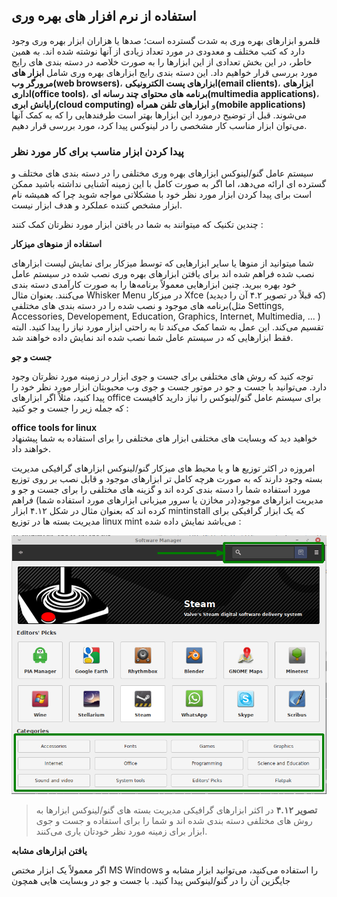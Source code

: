 ## استفاده از نرم افزار های بهره وری

قلمرو ابزارهای بهره وری به شدت گسترده است؛ صدها یا هزاران ابزار بهره وری وجود دارد که کتب مختلف و معدودی در مورد تعداد زیادی از آنها نوشته شده اند. به همین خاطر، در این بخش تعدادی از این ابزارها را به صورت خلاصه در دسته بندی های رایج مورد بررسی قرار خواهیم داد. این دسته بندی رایج ابزارهای بهره وری شامل **ابزار های مرورگر وب(web browsers)**، **ابزارهای پست الکترونیکی(email clients)**، **ابزارهای اداری(office tools)**، **برنامه های محتوای چند رسانه ای(multimedia applications)**، **رایانش ابری(cloud computing)** و **ابزارهای تلفن همراه(mobile applications)** می‌شوند. قبل از توضیح درمورد این ابزارها بهتر است طرفندهایی را که به کمک آنها می‌توان ابزار مناسب کار مشخصی را در لینوکس پیدا کرد، مورد بررسی قرار دهیم.

### پیدا کردن ابزار مناسب برای کار مورد نظر

سیستم عامل گنو/لینوکس ابزارهای بهره وری مختلفی را در دسته بندی های مختلف و گسترده ای ارائه می‌دهد، اما اگر به صورت کامل با این زمینه آشنایی نداشته باشید ممکن است برای پیدا کردن ابزار مورد نظر خود با مشکلاتی مواجه شوید چرا که همیشه نام ابزار مشخص کننده عملکرد و هدف ابزار نیست.

چندین تکنیک که میتوانند به شما در یافتن ابزار مورد نظرتان کمک کنند :

**استفاده از منوهای میزکار**

شما میتوانید از منوها یا سایر ابزارهایی که توسط میزکار برای نمایش لیست ابزارهای نصب شده فراهم شده اند برای یافتن ابزارهای بهره وری نصب شده در سیستم عامل خود بهره ببرید. چنین ابزارهایی معمولاً برنامه‌ها را به صورت کارآمدی دسته بندی می‌کنند. بعنوان مثال Whisker Menu در میزکار Xfce (که قبلاً در تصویر ۴.۲ آن را دیدید) برنامه های موجود و نصب شده را در دسته بندی های مختلفی(مثل Settings, Accessories, Developement, Education, Graphics, Internet, Multimedia, ... ) تقسیم می‌کند. این عمل به شما کمک می‌کند تا به راحتی ابزار مورد نیاز را پیدا کنید. البته فقط ابزارهایی که در سیستم عامل شما نصب شده اند نمایش داده خواهند شد.

**جست و جو**

توجه کنید که روش های مختلفی برای جست و جوی ابزار در زمینه مورد نظرتان وجود دارد. می‌توانید با جست و جو در موتور جست و جوی وب محبوبتان ابزار مورد نظر خود را پیدا کنید، مثلاً اگر ابزارهای office برای سیستم عامل گنو/لینوکس را نیاز دارید کافیست که جمله زیر را جست و جو کنید :
<div dir="ltr"><strong>office tools for linux</strong></div>
خواهید دید که وبسایت های مختلفی ابزار های مختلفی را برای استفاده به شما پیشنهاد خواهند داد.

امروزه در اکثر توزیع ها و یا محیط های میزکار گنو/لینوکس ابزارهای گرافیکی مدیریت بسته وجود دارند که به صورت هرچه کامل تر ابزارهای موجود و قابل نصب بر روی توزیع مورد استفاده شما را دسته بندی کرده اند و گزینه های مختلفی را برای جست و جو و مدیریت ابزارهای موجود(در مخازن یا سرور میزبانی ابزارهای مورد استفاده شما) فراهم کرده اند که بعنوان مثال در شکل ۴.۱۲ ابزار mintinstall که یک ابزار گرافیکی برای مدیریت بسته ها در توزیع linux mint می‌باشد نمایش داده شده :

![ابزار mintinstall و دسته بندی ابزاری](./images/p2/4.12-software_manager.png)
> **تصویر ۴.۱۲** در اکثر ابزارهای گرافیکی مدیریت بسته های گنو/لینوکس ابزارها به روش های مختلفی دسته بندی شده اند و شما را برای استفاده و جست و جوی ابزار برای زمینه مورد نظر خودتان یاری می‌کنند.

**یافتن ابزارهای مشابه**

اگر معمولاً یک ابزار مختص MS Windows را استفاده می‌کنید، می‌توانید ابزار مشابه و جایگزین آن را در گنو/لینوکس پیدا کنید. با جست و جو در وبسایت هایی همچون
